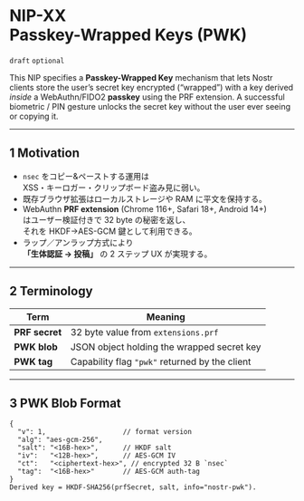 NIP-XX  
Passkey-Wrapped Keys (PWK)
==========================

`draft` `optional`

This NIP specifies a **Passkey-Wrapped Key** mechanism that lets Nostr
clients store the user’s secret key encrypted (“wrapped”) with a key
derived *inside* a WebAuthn/FIDO2 **passkey** using the PRF extension.
A successful biometric / PIN gesture unlocks the secret key without the
user ever seeing or copying it.

---

## 1 Motivation

* `nsec` をコピー&ペーストする運用は  
  XSS・キーロガー・クリップボード盗み見に弱い。  
* 既存ブラウザ拡張はローカルストレージや RAM に平文を保持する。  
* WebAuthn **PRF extension** (Chrome 116+, Safari 18+, Android 14+)  
  はユーザー検証付きで 32 byte の秘密を返し、  
  それを HKDF→AES-GCM 鍵として利用できる。  
* ラップ／アンラップ方式により  
  **「生体認証 → 投稿」** の 2 ステップ UX が実現する。

---

## 2 Terminology

| Term | Meaning |
|------|---------|
| **PRF secret** | 32 byte value from `extensions.prf` |
| **PWK blob**   | JSON object holding the wrapped secret key |
| **PWK tag**    | Capability flag `"pwk"` returned by the client |

---

## 3 PWK Blob Format

```jsonc
{
  "v": 1,                   // format version
  "alg": "aes-gcm-256",
  "salt": "<16B-hex>",      // HKDF salt
  "iv":   "<12B-hex>",      // AES-GCM IV
  "ct":   "<ciphertext-hex>", // encrypted 32 B `nsec`
  "tag":  "<16B-hex>"       // AES-GCM auth-tag
}
Derived key = HKDF-SHA256(prfSecret, salt, info="nostr-pwk").

